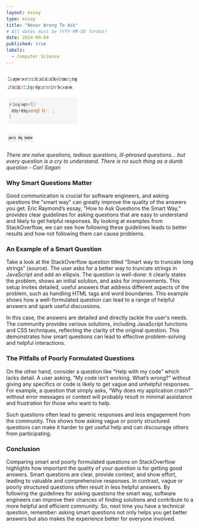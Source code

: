 ```yaml
---
layout: essay
type: essay
title: "Never Wrong To Ask"
# All dates must be YYYY-MM-DD format!
date: 2024-09-04
published: true
labels:
  - Computer Science
---
```

<img class="img-fluid" src="../img/soSnip.png" width = "200" height = "200" >

*There are naïve questions, tedious questions, ill-phrased questions… but every question is a cry to understand. There is no such thing as a dumb question - Carl Sagan*

### Why Smart Questions Matter
Good communication is crucial for software engineers, and asking questions the "smart way" can greatly improve the quality of the answers you get. Eric Raymond’s essay, "How to Ask Questions the Smart Way," provides clear guidelines for asking questions that are easy to understand and likely to get helpful responses. By looking at examples from StackOverflow, we can see how following these guidelines leads to better results and how not following them can cause problems.

### An Example of a Smart Question
Take a look at the StackOverflow question titled “Smart way to truncate long strings” (source). The user asks for a better way to truncate strings in JavaScript and add an ellipsis. The question is well-done: it clearly states the problem, shows an initial solution, and asks for improvements. This setup invites detailed, useful answers that address different aspects of the problem, such as handling HTML tags and word boundaries. This example shows how a well-formulated question can lead to a range of helpful answers and spark useful discussions.

In this case, the answers are detailed and directly tackle the user's needs. The community provides various solutions, including JavaScript functions and CSS techniques, reflecting the clarity of the original question. This demonstrates how smart questions can lead to effective problem-solving and helpful interactions.


### The Pitfalls of Poorly Formulated Questions
On the other hand, consider a question like “Help with my code” which lacks detail. A user asking, “My code isn’t working. What’s wrong?” without giving any specifics or code is likely to get vague and unhelpful responses. For example, a question that simply asks, “Why does my application crash?” without error messages or context will probably result in minimal assistance and frustration for those who want to help.

Such questions often lead to generic responses and less engagement from the community. This shows how asking vague or poorly structured questions can make it harder to get useful help and can discourage others from participating.

### Conclusion
Comparing smart and poorly formulated questions on StackOverflow highlights how important the quality of your question is for getting good answers. Smart questions are clear, provide context, and show effort, leading to valuable and comprehensive responses. In contrast, vague or poorly structured questions often result in less helpful answers. By following the guidelines for asking questions the smart way, software engineers can improve their chances of finding solutions and contribute to a more helpful and efficient community. So, next time you have a technical question, remember: asking smart questions not only helps you get better answers but also makes the experience better for everyone involved.
